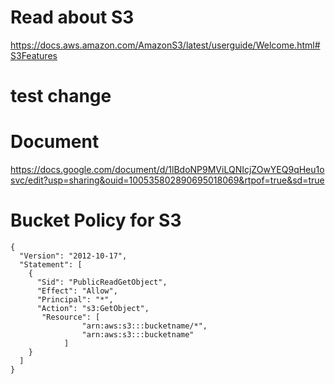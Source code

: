 # Read about S3
https://docs.aws.amazon.com/AmazonS3/latest/userguide/Welcome.html#S3Features
# test change
# Document
https://docs.google.com/document/d/1lBdoNP9MViLQNIcjZOwYEQ9qHeu1osvc/edit?usp=sharing&ouid=100535802890695018069&rtpof=true&sd=true


# Bucket Policy for S3

```
{
  "Version": "2012-10-17",
  "Statement": [
    {
      "Sid": "PublicReadGetObject",
      "Effect": "Allow",
      "Principal": "*",
      "Action": "s3:GetObject",
       "Resource": [
                "arn:aws:s3:::bucketname/*",
                "arn:aws:s3:::bucketname"
            ]
    }
  ]
}
```

